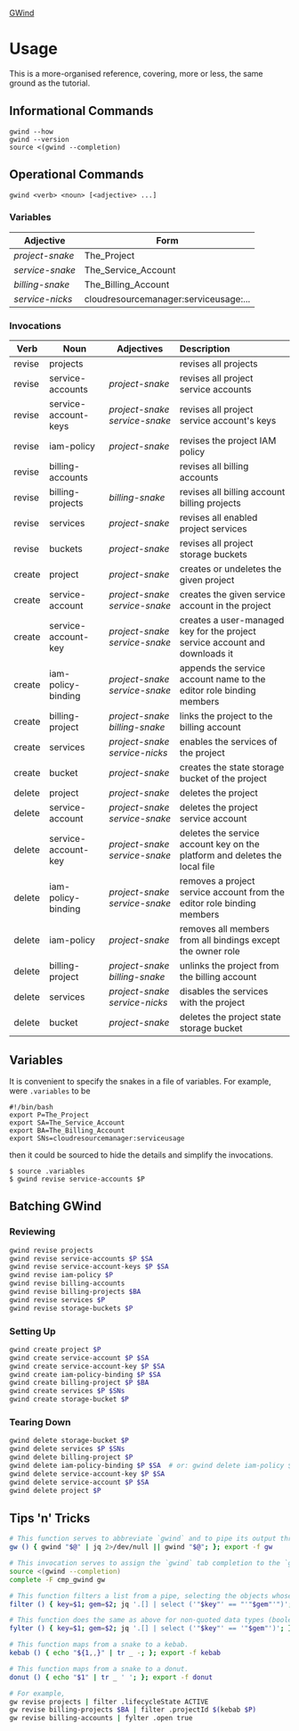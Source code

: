 [GWind](readMe.md)



# Usage
This is a more-organised reference, covering, more or less, the same ground as the tutorial.


## Informational Commands
```
gwind --how 
gwind --version
source <(gwind --completion) 
```


## Operational Commands
```
gwind <verb> <noun> [<adjective> ...]
```

### Variables
| Adjective       | Form                                  |
|-----------------|---------------------------------------|
| *project-snake* | The_Project                           |
| *service-snake* | The_Service_Account                   |
| *billing-snake* | The_Billing_Account                   |
| *service-nicks* | cloudresourcemanager:serviceusage:... |

### Invocations
| Verb   | Noun                 | Adjectives                      | Description                                                                 |
|--------|----------------------|---------------------------------|:----------------------------------------------------------------------------|
| revise | projects             |                                 | revises all projects                                                        |
| revise | service-accounts     | *project-snake*                 | revises all project service accounts                                        |
| revise | service-account-keys | *project-snake* *service-snake* | revises all project service account's keys                                  |
| revise | iam-policy           | *project-snake*                 | revises the project IAM policy                                              |
| revise | billing-accounts     |                                 | revises all billing accounts                                                |
| revise | billing-projects     | *billing-snake*                 | revises all billing account billing projects                                |
| revise | services             | *project-snake*                 | revises all enabled project services                                        |
| revise | buckets              | *project-snake*                 | revises all project storage buckets                                         |
| create | project              | *project-snake*                 | creates or undeletes the given project                                      |
| create | service-account      | *project-snake* *service-snake* | creates the given service account in the project                            |
| create | service-account-key  | *project-snake* *service-snake* | creates a user-managed key for the project service account and downloads it |
| create | iam-policy-binding   | *project-snake* *service-snake* | appends the service account name to the editor role binding members         |
| create | billing-project      | *project-snake* *billing-snake* | links the project to the billing account                                    |
| create | services             | *project-snake* *service-nicks* | enables the services of the project                                         |
| create | bucket               | *project-snake*                 | creates the state storage bucket of the project                             |
| delete | project              | *project-snake*                 | deletes the project                                                         |
| delete | service-account      | *project-snake* *service-snake* | deletes the project service account                                         |
| delete | service-account-key  | *project-snake* *service-snake* | deletes the service account key on the platform and deletes the local file  |
| delete | iam-policy-binding   | *project-snake* *service-snake* | removes a project service account from the editor role binding members      |
| delete | iam-policy           | *project-snake*                 | removes all members from all bindings except the owner role                 |
| delete | billing-project      | *project-snake* *billing-snake* | unlinks the project from the billing account                                |
| delete | services             | *project-snake* *service-nicks* | disables the services with the project                                      |
| delete | bucket               | *project-snake*                 | deletes the project state storage bucket                                    |


## Variables
It is convenient to specify the snakes in a file of variables.  For example, were `.variables` to be
```
#!/bin/bash
export P=The_Project
export SA=The_Service_Account
export BA=The_Billing_Account
export SNs=cloudresourcemanager:serviceusage
```
then it could be sourced to hide the details and simplify the invocations.
```
$ source .variables
$ gwind revise service-accounts $P
```


## Batching GWind

### Reviewing
```bash
gwind revise projects
gwind revise service-accounts $P $SA
gwind revise service-account-keys $P $SA
gwind revise iam-policy $P
gwind revise billing-accounts
gwind revise billing-projects $BA
gwind revise services $P
gwind revise storage-buckets $P
```

### Setting Up
```bash
gwind create project $P
gwind create service-account $P $SA
gwind create service-account-key $P $SA
gwind create iam-policy-binding $P $SA
gwind create billing-project $P $BA
gwind create services $P $SNs
gwind create storage-bucket $P
```

### Tearing Down
```bash
gwind delete storage-bucket $P
gwind delete services $P $SNs
gwind delete billing-project $P
gwind delete iam-policy-binding $P $SA  # or: gwind delete iam-policy $P
gwind delete service-account-key $P $SA
gwind delete service-account $P $SA
gwind delete project $P
```


## Tips 'n' Tricks
```bash
# This function serves to abbreviate `gwind` and to pipe its output through `jq`.
gw () { gwind "$@" | jq 2>/dev/null || gwind "$@"; }; export -f gw

# This invocation serves to assign the `gwind` tab completion to the `gw` abbreviation.
source <(gwind --completion)
complete -F cmp_gwind gw

# This function filters a list from a pipe, selecting the objects whose key string-equals gem.
filter () { key=$1; gem=$2; jq '.[] | select ('"$key"' == "'"$gem"'")'; }; export -f filter

# This function does the same as above for non-quoted data types (boolean, integer, ...).
fylter () { key=$1; gem=$2; jq '.[] | select ('"$key"' == '"$gem"')'; }; export -f fylter

# This function maps from a snake to a kebab.
kebab () { echo "${1,,}" | tr _ -; }; export -f kebab

# This function maps from a snake to a donut.
donut () { echo "$1" | tr _ ' '; }; export -f donut
```
```bash
# For example,
gw revise projects | filter .lifecycleState ACTIVE
gw revise billing-projects $BA | filter .projectId $(kebab $P)
gw revise billing-accounts | fylter .open true
```
